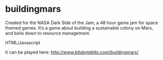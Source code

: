 buildingmars
============

Created for the NASA Dark Side of the Jam, a 48 hour game jam for space themed games. It’s a game about building a sustainable colony on Mars, and boils down to resource management.

HTML/Javascript

It can be played here: http://www.bitsbytebits.com/buildingmars/
